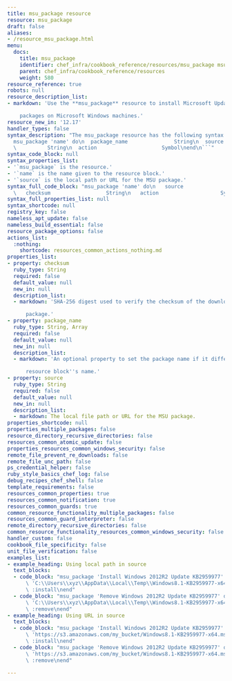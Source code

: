```yaml
---
title: msu_package resource
resource: msu_package
draft: false
aliases:
- /resource_msu_package.html
menu:
  docs:
    title: msu_package
    identifier: chef_infra/cookbook_reference/resources/msu_package msu_package
    parent: chef_infra/cookbook_reference/resources
    weight: 580
resource_reference: true
robots: null
resource_description_list:
- markdown: 'Use the **msu_package** resource to install Microsoft Update(MSU)

    packages on Microsoft Windows machines.'
resource_new_in: '12.17'
handler_types: false
syntax_description: "The msu_package resource has the following syntax:\n\n``` ruby\n\
  msu_package 'name' do\n  package_name               String\n  source           \
  \          String\n  action                     Symbol\nend\n```"
syntax_code_block: null
syntax_properties_list:
- '`msu_package` is the resource.'
- '`name` is the name given to the resource block.'
- '`source` is the local path or URL for the MSU package.'
syntax_full_code_block: "msu_package 'name' do\n   source                    String\n\
  \   checksum                  String\n   action                    Symbol\nend"
syntax_full_properties_list: null
syntax_shortcode: null
registry_key: false
nameless_apt_update: false
nameless_build_essential: false
resource_package_options: false
actions_list:
  :nothing:
    shortcode: resources_common_actions_nothing.md
properties_list:
- property: checksum
  ruby_type: String
  required: false
  default_value: null
  new_in: null
  description_list:
  - markdown: 'SHA-256 digest used to verify the checksum of the downloaded MSU

      package.'
- property: package_name
  ruby_type: String, Array
  required: false
  default_value: null
  new_in: null
  description_list:
  - markdown: 'An optional property to set the package name if it differs from the

      resource block''s name.'
- property: source
  ruby_type: String
  required: false
  default_value: null
  new_in: null
  description_list:
  - markdown: The local file path or URL for the MSU package.
properties_shortcode: null
properties_multiple_packages: false
resource_directory_recursive_directories: false
resources_common_atomic_update: false
properties_resources_common_windows_security: false
remote_file_prevent_re_downloads: false
remote_file_unc_path: false
ps_credential_helper: false
ruby_style_basics_chef_log: false
debug_recipes_chef_shell: false
template_requirements: false
resources_common_properties: true
resources_common_notification: true
resources_common_guards: true
common_resource_functionality_multiple_packages: false
resources_common_guard_interpreter: false
remote_directory_recursive_directories: false
common_resource_functionality_resources_common_windows_security: false
handler_custom: false
cookbook_file_specificity: false
unit_file_verification: false
examples_list:
- example_heading: Using local path in source
  text_blocks:
  - code_block: "msu_package 'Install Windows 2012R2 Update KB2959977' do\n  source\
      \ 'C:\\Users\\xyz\\AppData\\Local\\Temp\\Windows8.1-KB2959977-x64.msu'\n  action\
      \ :install\nend"
  - code_block: "msu_package 'Remove Windows 2012R2 Update KB2959977' do\n  source\
      \ 'C:\\Users\\xyz\\AppData\\Local\\Temp\\Windows8.1-KB2959977-x64.msu'\n  action\
      \ :remove\nend"
- example_heading: Using URL in source
  text_blocks:
  - code_block: "msu_package 'Install Windows 2012R2 Update KB2959977' do\n  source\
      \ 'https://s3.amazonaws.com/my_bucket/Windows8.1-KB2959977-x64.msu'\n  action\
      \ :install\nend"
  - code_block: "msu_package 'Remove Windows 2012R2 Update KB2959977' do\n  source\
      \ 'https://s3.amazonaws.com/my_bucket/Windows8.1-KB2959977-x64.msu'\n  action\
      \ :remove\nend"

---
```

